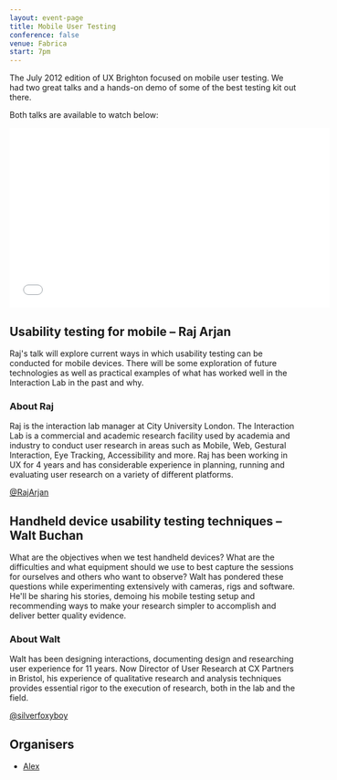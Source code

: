```yaml
---
layout: event-page
title: Mobile User Testing
conference: false
venue: Fabrica
start: 7pm
---
```


The July 2012 edition of UX Brighton focused on mobile user testing. We had two great talks and a hands-on demo of some of the best testing kit out there.  

Both talks are available to watch below:

<div class="embed-container hd">
<iframe width="560" height="315" src="//www.youtube.com/embed/wi3_05O8gZE?list=PLmeBKCinpyZ9KYdrFev6JR1rx2kn8zt1H" frameborder="0" allowfullscreen></iframe>
</div>

## Usability testing for mobile – Raj Arjan

Raj's talk will explore current ways in which usability testing can be conducted for mobile devices. There will be some exploration of future technologies as well as practical examples of what has worked well in the Interaction Lab in the past and why.

### About Raj

Raj is the interaction lab manager at City University London. The Interaction Lab is a commercial and academic research facility used by academia and industry to conduct user research in areas such as Mobile, Web, Gestural Interaction, Eye Tracking, Accessibility and more. Raj has been working in UX for 4 years and has considerable experience in planning, running and evaluating user research on a variety of different platforms.

[@RajArjan](http://www.twitter.com/RajArjan)


## Handheld device usability testing techniques – Walt Buchan

What are the objectives when we test handheld devices? What are the difficulties and what equipment should we use to best capture the sessions for ourselves and others who want to observe? Walt has pondered these questions while experimenting extensively with cameras, rigs and software. He'll be sharing his stories, demoing his mobile testing setup and recommending ways to make your research simpler to accomplish and deliver better quality evidence.

### About Walt

Walt has been designing interactions, documenting design and researching user experience for 11 years.  Now Director of User Research at CX Partners in Bristol, his experience of qualitative research and analysis techniques provides essential rigor to the execution of research, both in the lab and the field.

[@silverfoxyboy](http://www.twitter.com/silverfoxyboy)

## Organisers

- <a href="http://uxbrighton.org.uk/about/#alex">Alex</a>
